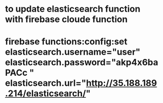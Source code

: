 # to update elasticsearch function with firebase cloude function
# firebase functions:config:set elasticsearch.username="user" elasticsearch.password="akp4x6baPACc " elasticsearch.url="http://35.188.189.214/elasticsearch/"